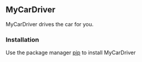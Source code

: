 ## MyCarDriver
MyCarDriver drives the car for you.
### Installation
Use the package manager [pip](https://pypi.org/project/pip/) to install MyCarDriver
